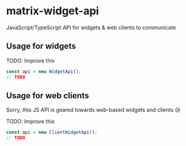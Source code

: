 # matrix-widget-api
JavaScript/TypeScript API for widgets &amp; web clients to communicate

## Usage for widgets

TODO: Improve this

```javascript
const api = new WidgetApi();
// TODO
```

## Usage for web clients

Sorry, this JS API is geared towards web-based widgets and clients 😢

TODO: Improve this

```javascript
const api = new ClientWidgetApi();
// TODO
``` 
